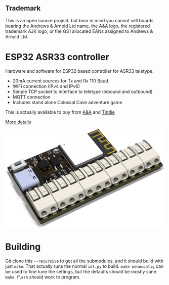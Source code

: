 ## Trademark

This is an open source project, but bear in mind you cannot sell boards bearing the Andrews & Arnold Ltd name, the A&A logo, the registered trademark AJK logo, or the GS1 allocated EANs assigned to Andrews & Arnold Ltd.

# ESP32 ASR33 controller

Hardware and software for ESP32 based controller for ASR33 teletype.

- 20mA current sources for Tx and Rx 110 Baud.
- WiFi connection (IPv4 and IPv6)
- Simple TCP socket to interface to teletype (inbound and outbound)
- MQTT connection
- Includes stand alone Colossal Cave adventure game

This is actually available to buy from [A&A](https://www.aa.net.uk/etc/circuit-boards/) and [Tindie](https://www.tindie.com/products/revk/asr33-teletype-controller-development-board/)

[More details](Manuals/ASR33-Controller.md)

![ASR33](PCB/ASR33WAGO/ASR33.png)

# Building

Git clone this `--recursive` to get all the submodules, and it should build with just `make`. That actually runs the normal `idf.py` to build. `make menuconfig` can be used to fine tune the settings, but the defaults should be mostly sane. `make flash` should work to program.
